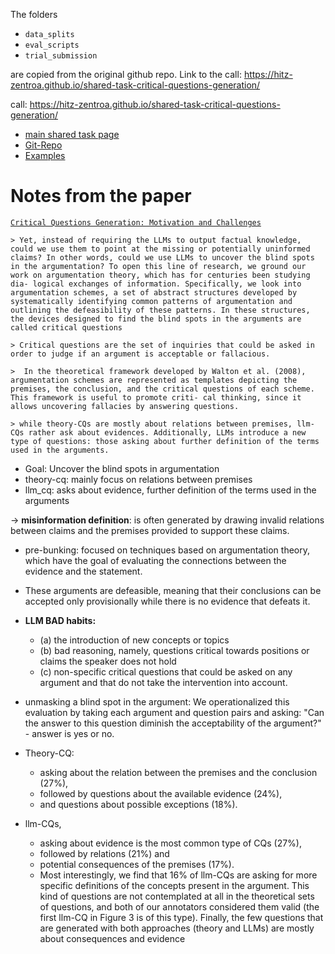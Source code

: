 The folders 
- `data_splits`
- `eval_scripts`
- `trial_submission`

are copied from the original github repo.
Link to the call: https://hitz-zentroa.github.io/shared-task-critical-questions-generation/

call: https://hitz-zentroa.github.io/shared-task-critical-questions-generation/


- [main shared task page](https://hitz-zentroa.github.io/shared-task-critical-questions-generation/)
- [Git-Repo](https://github.com/hitz-zentroa/shared-task-critical-questions-generation)
- [Examples](https://github.com/hitz-zentroa/shared-task-critical-questions-generation/blob/main/shared_task/utils/guidelines.pdf)


# Notes from the paper

[`Critical Questions Generation: Motivation and Challenges`](https://aclanthology.org/2024.conll-1.9.pdf)


    > Yet, instead of requiring the LLMs to output factual knowledge, could we use them to point at the missing or potentially uninformed claims? In other words, could we use LLMs to uncover the blind spots in the argumentation? To open this line of research, we ground our work on argumentation theory, which has for centuries been studying dia- logical exchanges of information. Specifically, we look into argumentation schemes, a set of abstract structures developed by systematically identifying common patterns of argumentation and outlining the defeasibility of these patterns. In these structures, the devices designed to find the blind spots in the arguments are called critical questions

    > Critical questions are the set of inquiries that could be asked in order to judge if an argument is acceptable or fallacious. 

    >  In the theoretical framework developed by Walton et al. (2008), argumentation schemes are represented as templates depicting the premises, the conclusion, and the critical questions of each scheme. This framework is useful to promote criti- cal thinking, since it allows uncovering fallacies by answering questions.

    > while theory-CQs are mostly about relations between premises, llm-CQs rather ask about evidences. Additionally, LLMs introduce a new type of questions: those asking about further definition of the terms used in the arguments.



- Goal: Uncover the blind spots in argumentation
- theory-cq: mainly focus on relations between premises
- llm_cq: asks about evidence, further definition of the terms used in the arguments

-> **misinformation definition**: is often generated by drawing invalid relations between claims and the premises provided to support these claims.
- pre-bunking: focused on techniques based on argumentation theory, which have the goal of evaluating the connections between the evidence and the statement.
- These arguments are defeasible, meaning that their conclusions can be accepted only provisionally while there is no evidence that defeats it.

- **LLM BAD habits:**
  - (a) the introduction of new concepts or topics
  - (b) bad reasoning, namely, questions critical towards positions or claims the speaker does not hold
  - (c) non-specific critical questions that could be asked on any argument and that do not take the intervention into account.

-  unmasking a blind spot in the argument: We operationalized this evaluation by taking each argument and question pairs and asking: "Can the answer to this question diminish the acceptability of the argument?" - answer is yes or no.

- Theory-CQ:
  - asking about the relation between the premises and the conclusion (27%), 
  - followed by questions about the available evidence (24%),
  -  and questions about possible exceptions (18%). 
  
- llm-CQs, 
  - asking about evidence is the most common type of CQs (27%),
  - followed by relations (21%) and 
  - potential consequences of the premises (17%). 
  - Most interestingly, we find that 16% of llm-CQs are asking for more specific definitions of the concepts present in the argument. This kind of questions are not contemplated at all in the theoretical sets of questions, and both of our annotators considered them valid (the first llm-CQ in Figure 3 is of this type). Finally, the few questions that are generated with both approaches (theory and LLMs) are mostly about consequences and evidence
